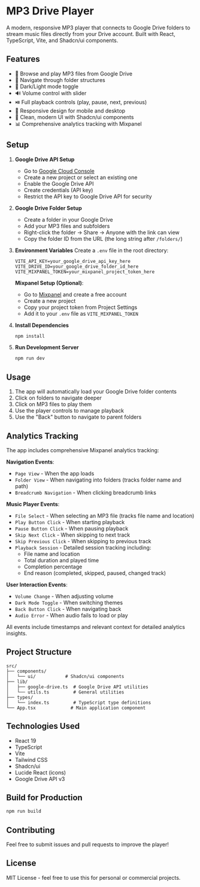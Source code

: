 # MP3 Drive Player

A modern, responsive MP3 player that connects to Google Drive folders to stream music files directly from your Drive account. Built with React, TypeScript, Vite, and Shadcn/ui components.

## Features

- 🎵 Browse and play MP3 files from Google Drive
- 📁 Navigate through folder structures
- 🎨 Dark/Light mode toggle
- 🔊 Volume control with slider
- ⏯️ Full playback controls (play, pause, next, previous)
- 📱 Responsive design for mobile and desktop
- 🎯 Clean, modern UI with Shadcn/ui components
- 📊 Comprehensive analytics tracking with Mixpanel

## Setup

1. **Google Drive API Setup**
   - Go to [Google Cloud Console](https://console.cloud.google.com/)
   - Create a new project or select an existing one
   - Enable the Google Drive API
   - Create credentials (API key)
   - Restrict the API key to Google Drive API for security

2. **Google Drive Folder Setup**
   - Create a folder in your Google Drive
   - Add your MP3 files and subfolders
   - Right-click the folder → Share → Anyone with the link can view
   - Copy the folder ID from the URL (the long string after `/folders/`)

3. **Environment Variables**
   Create a `.env` file in the root directory:
   ```
   VITE_API_KEY=your_google_drive_api_key_here
   VITE_DRIVE_ID=your_google_drive_folder_id_here
   VITE_MIXPANEL_TOKEN=your_mixpanel_project_token_here
   ```

   **Mixpanel Setup (Optional)**:
   - Go to [Mixpanel](https://mixpanel.com/) and create a free account
   - Create a new project
   - Copy your project token from Project Settings
   - Add it to your `.env` file as `VITE_MIXPANEL_TOKEN`

4. **Install Dependencies**
   ```bash
   npm install
   ```

5. **Run Development Server**
   ```bash
   npm run dev
   ```

## Usage

1. The app will automatically load your Google Drive folder contents
2. Click on folders to navigate deeper
3. Click on MP3 files to play them
4. Use the player controls to manage playback
5. Use the "Back" button to navigate to parent folders

## Analytics Tracking

The app includes comprehensive Mixpanel analytics tracking:

**Navigation Events**:
- `Page View` - When the app loads
- `Folder View` - When navigating into folders (tracks folder name and path)
- `Breadcrumb Navigation` - When clicking breadcrumb links

**Music Player Events**:
- `File Select` - When selecting an MP3 file (tracks file name and location)
- `Play Button Click` - When starting playback
- `Pause Button Click` - When pausing playback
- `Skip Next Click` - When skipping to next track
- `Skip Previous Click` - When skipping to previous track
- `Playback Session` - Detailed session tracking including:
  - File name and location
  - Total duration and played time
  - Completion percentage
  - End reason (completed, skipped, paused, changed track)

**User Interaction Events**:
- `Volume Change` - When adjusting volume
- `Dark Mode Toggle` - When switching themes
- `Back Button Click` - When navigating back
- `Audio Error` - When audio fails to load or play

All events include timestamps and relevant context for detailed analytics insights.

## Project Structure

```
src/
├── components/
│   └── ui/           # Shadcn/ui components
├── lib/
│   ├── google-drive.ts  # Google Drive API utilities
│   └── utils.ts         # General utilities
├── types/
│   └── index.ts         # TypeScript type definitions
└── App.tsx             # Main application component
```

## Technologies Used

- React 19
- TypeScript
- Vite
- Tailwind CSS
- Shadcn/ui
- Lucide React (icons)
- Google Drive API v3

## Build for Production

```bash
npm run build
```

## Contributing

Feel free to submit issues and pull requests to improve the player!

## License

MIT License - feel free to use this for personal or commercial projects.
